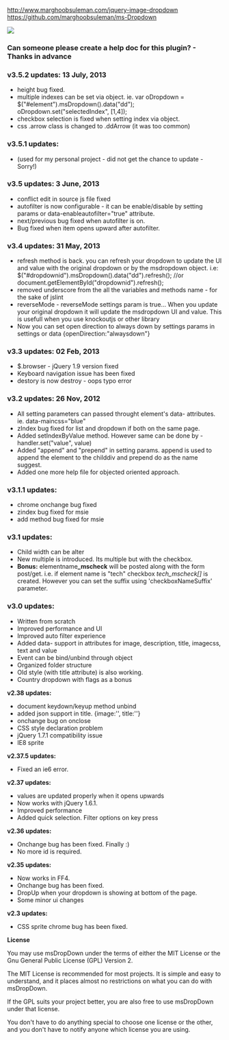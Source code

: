 http://www.marghoobsuleman.com/jquery-image-dropdown
https://github.com/marghoobsuleman/ms-Dropdown

<img src="http://www.marghoobsuleman.com/mywork/jcomponents/image-dropdown/samples/images/msdropdown/icons/preview.gif?v3.5.2" />

### Can someone please create a help doc for this plugin? - Thanks in advance

### v3.5.2 updates: 13 July, 2013
- height bug fixed.
- multiple indexes can be set via object. 
ie.  var oDropdown = $("#element").msDropdown().data("dd");
oDropdown.set("selectedIndex", [1,4]);
- checkbox selection is fixed when setting index via object.
- css .arrow class is changed to .ddArrow (it was too common)

### v3.5.1 updates: 
- (used for my personal project - did not get the chance to update - Sorry!)

### v3.5 updates: 3 June, 2013
- conflict edit in source js file fixed
- autofilter is now configurable - it can be enable/disable by setting params or data-enableautofilter="true" attribute.
- next/previous bug fixed when autofilter is on.
- Bug fixed when item opens upward after autofilter.


### v3.4 updates: 31 May, 2013
- refresh method is back. you can refresh your dropdown to update the UI and value with the original dropdown or by the msdropdown object. 
  i.e: $("#dropdownid").msDropdown().data("dd").refresh(); //or
	document.getElementById("dropdownid").refresh();
- removed underscore from the all the variables and methods name - for the sake of jslint
- reverseMode - reverseMode settings param is true... When you update your original dropdown it will update the msdropdown UI and value. This is usefull when you use knockoutjs or other library
- Now you can set open direction to always down by settings params in settings or data {openDirection:"alwaysdown"}

### v3.3 updates: 02 Feb, 2013
- $.browser - jQuery 1.9 version fixed
- Keyboard navigation issue has been fixed
- destory is now destroy - oops typo error

### v3.2 updates: 26 Nov, 2012
- All setting parameters can passed throught element's data- attributes. ie. data-maincss="blue"
- zIndex bug fixed for list and dropdown if both on the same page.
- Added setIndexByValue method. However same can be done by - handler.set("value", value)
- Added "append" and "prepend" in setting params. append is used to append the element to the childdiv and prepend do as the name suggest. 
- Added one more help file for objected oriented approach.

### v3.1.1 updates:
- chrome onchange bug fixed
- zindex bug fixed for msie 
- add method bug fixed for msie 

### v3.1 updates:
- Child width can be alter
- New multiple is introduced. Its multiple but with the checkbox.
- <strong>Bonus:</strong> elementname<strong>_mscheck</strong> will be posted along with the form post/get. i.e. if element name is &quot;tech&quot; checkbox *tech_mscheck[]* is created. However you can set the suffix using 'checkboxNameSuffix' parameter.

### v3.0 updates:
<ul>
  <li>Written from scratch</li>
  <li>Improved performance and UI</li>
  <li>Improved auto filter experience</li>
  <li>Added data- support in attributes for image, description, title, imagecss, text and value</li>
  <li>Event can be bind/unbind through object</li>
  <li>Organized folder structure</li>
  <li>Old style (with title attribute) is also working.</li>
  <li>Country dropdown with flags as a bonus</li>
</ul>
<strong>v2.38 updates:<br />
</strong>
<ul>
  <li>document keydown/keyup method unbind</li>
  <li>added json support in title. {image:'', title:''}</li>
  <li>onchange bug on onclose</li>
  <li>CSS style declaration problem</li>
  <li>jQuery 1.7.1 compatibility issue</li>
  <li>IE8 sprite</li>
</ul>
<strong>v2.37.5 updates:<br />
</strong>
<ul>
  <li>Fixed an ie6 error.</li>
</ul>
<strong>v2.37 updates:<br />
</strong>
<ul>
  <li>values are updated properly when it opens upwards</li>
  <li>Now works with jQuery 1.6.1.</li>
  <li>Improved performance</li>
  <li>Added quick selection. Filter options on key press</li>
</ul>
<strong>v2.36 updates:<br />
</strong>
<ul>
  <li>Onchange bug has been fixed. Finally :)</li>
  <li>No more id is required.</li>
</ul>
<strong>v2.35 updates:<br />
</strong>
<ul>
  <li>Now works in FF4.</li>
  <li>Onchange bug has been fixed.</li>
  <li>DropUp when your dropdown is showing at bottom of the page. </li>
  <li>Some minor ui changes</li>
</ul>
<strong>v2.3 updates:<br />
</strong>
<ul>
  <li>CSS sprite chrome bug has been fixed.</li>
</ul>

<p><strong>License</strong></p>
You may use msDropDown under the terms of either the MIT License or 
the Gnu General Public License (GPL) Version 2.

The MIT License is recommended for most projects. 
It is simple and easy to understand, and it places almost no restrictions on what you can do with msDropDown.

If the GPL suits your project better, you are also free to use msDropDown under that license.

You don't have to do anything special to choose one license or the other, and you don't have to notify anyone which license you are using. 

